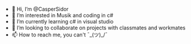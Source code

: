 - 👋 Hi, I’m @CasperSidor
- 👀 I’m interested in Musik and coding in c#
- 🌱 I’m currently learning c# in visual studio
- 💞️ I’m looking to collaborate on projects with classmates and workmates
- 📫 How to reach me,  you can't ¯\_(ツ)_/¯

<!---
CasperSidor/CasperSidor is a ✨ special ✨ repository because its `README.md` (this file) appears on your GitHub profile.
You can click the Preview link to take a look at your changes.
--->
